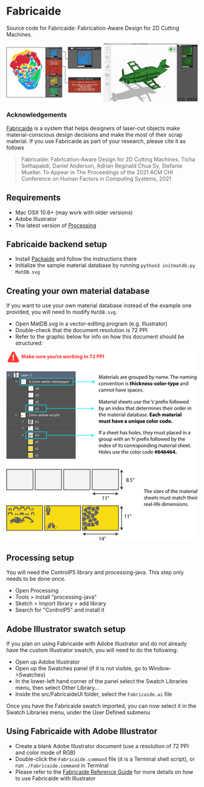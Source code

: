 # Fabricaide

Source code for Fabricaide: Fabrication-Aware Design for 2D Cutting Machines.

![Fabricaide](GIFteasernolabels.gif)

### Acknowledgements 

[Fabricaide](https://hcie.csail.mit.edu/) is a system that helps designers of laser-cut objects make material-conscious design decisions and make the most of their scrap material. If you use Fabricaide as part of your research, please cite it as follows

> Fabricaide: Fabrication-Aware Design for 2D Cutting Machines.
> Ticha Sethapakdi, Daniel Anderson, Adrian Reginald Chua Sy, Stefanie Mueller.
> To Appear in The Proceedings of the 2021 ACM CHI Conference on Human Factors in Computing Systems, 2021

## Requirements

* Mac OSX 10.6+ (may work  with older versions)
* Adobe Illustrator
* The latest version  of [Processing](https://processing.org/)


## Fabricaide backend setup

* Install [Packaide](https://github.com/DanielLiamAnderson/Packaide) and follow the instructions there
* Initialize the sample material database by running `python3 initmatdb.py MatDB.svg`    

## Creating your own material database

If you want to use your own material database instead of the example one provided, you will need to modify `MatDB.svg`.
* Open MatDB.svg in a vector-editing program (e.g. Illustrator) 
* Double-check that the document resolution is 72 PPI 
* Refer to the graphic below for info on how this document should be structured:

![matdbtutorial](matdbtutorial.svg)

## Processing setup

You will need the ControlP5 library and processing-java. This step only needs to be done once.
* Open Processing
* Tools > install "processing-java"
* Sketch > Import library > add library
* Search for "ControlP5" and install it


## Adobe Illustrator swatch setup

If you plan on using Fabricaide with Adobe Illustrator and do not already have the custom Illustrator swatch, you will need to do the following:
* Open up Adobe Illustrator
* Open up the Swatches panel (if it is not visible, go to Window->Swatches)
* In the lower-left hand corner of the panel select the Swatch Libraries menu, then select Other Library...
* Inside the src/FabricaideUI folder, select  the `Fabricaide.ai` file

Once you have the Fabricaide swatch imported, you can now select it in the Swatch Libraries menu, under the User Defined submenu

## Using Fabricaide with Adobe Illustrator

* Create a blank Adobe Illustrator document (use a resolution of 72 PPI and color mode of RGB)
* Double-click the `Fabricaide.command` file (it is a Terminal shell script), or run `./Fabricaide.command` in Terminal
* Please refer to the [Fabricaide Reference Guide](https://docs.google.com/document/d/1dcog25s2pAyX-dLwB0EoQPB70EbVmCBMU2zszpl-_LE/edit?usp=sharing) for more details on how to use Fabricaide with Illustrator

<!--
## Using Fabricaide with other programs

Fabricaide works with any program that exports SVG; however, in some situations, you will have to make light modifications to the Fabricaide code. 
-->


